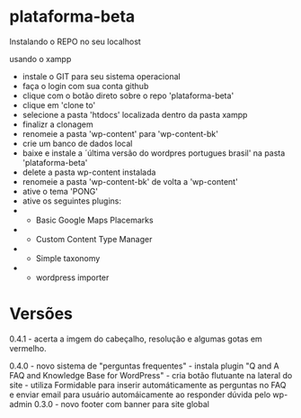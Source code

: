 plataforma-beta
===============

Instalando o REPO no seu localhost

usando o xampp

- instale o GIT para seu sistema operacional
- faça o login com sua conta github
- clique com o botão direto sobre o repo 'plataforma-beta'
- clique em 'clone to'
- selecione a pasta 'htdocs' localizada dentro da pasta xampp
- finalizr a clonagem
- renomeie a pasta 'wp-content' para 'wp-content-bk'
- crie um banco de dados local
- baixe e instale a ´última versão do wordpres portugues brasil' na pasta 'plataforma-beta'
- delete a pasta wp-content instalada
- renomeie a pasta 'wp-content-bk' de volta a 'wp-content'
- ative o tema 'PONG'
- ative os seguintes plugins:
- - Basic Google Maps Placemarks
- - Custom Content Type Manager
- - Simple taxonomy
- - wordpress importer


Versões
=======

0.4.1 - acerta a imgem do cabeçalho, resolução e algumas gotas em vermelho.

0.4.0 - novo sistema de "perguntas frequentes"
         - instala plugin "Q and A FAQ and Knowledge Base for WordPress"
         - cria botão flutuante na lateral do site
         - utiliza Formidable para inserir automáticamente as perguntas no FAQ e enviar email para usuário automáicamente ao responder dúvida pelo wp-admin
0.3.0 - novo footer com banner para site global